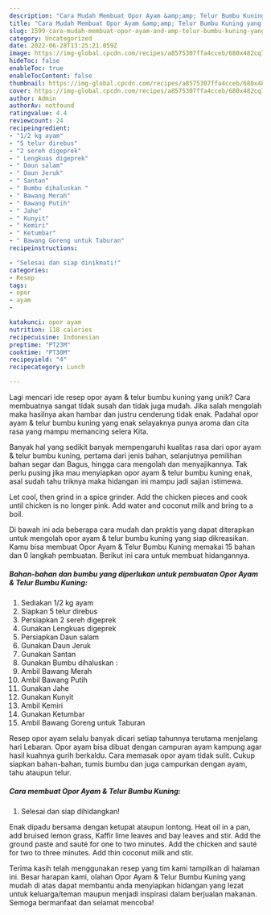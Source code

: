 ```yaml
---
description: "Cara Mudah Membuat Opor Ayam &amp;amp; Telur Bumbu Kuning yang Enak"
title: "Cara Mudah Membuat Opor Ayam &amp;amp; Telur Bumbu Kuning yang Enak"
slug: 1599-cara-mudah-membuat-opor-ayam-and-amp-telur-bumbu-kuning-yang-enak
category: Uncategorized
date: 2022-06-28T13:25:21.059Z
image: https://img-global.cpcdn.com/recipes/a8575307ffa4cceb/680x482cq70/opor-ayam-telur-bumbu-kuning-foto-resep-utama.jpg
hideToc: false
enableToc: true
enableTocContent: false
thumbnail: https://img-global.cpcdn.com/recipes/a8575307ffa4cceb/680x482cq70/opor-ayam-telur-bumbu-kuning-foto-resep-utama.jpg
cover: https://img-global.cpcdn.com/recipes/a8575307ffa4cceb/680x482cq70/opor-ayam-telur-bumbu-kuning-foto-resep-utama.jpg
author: Admin
authorAv: notfound
ratingvalue: 4.4
reviewcount: 24
recipeingredient:
- "1/2 kg ayam"
- "5 telur direbus"
- "2 sereh digeprek"
- " Lengkuas digeprek"
- " Daun salam"
- " Daun Jeruk"
- " Santan"
- " Bumbu dihaluskan "
- " Bawang Merah"
- " Bawang Putih"
- " Jahe"
- " Kunyit"
- " Kemiri"
- " Ketumbar"
- " Bawang Goreng untuk Taburan"
recipeinstructions:

- "Selesai dan siap dinikmati!"
categories:
- Resep
tags:
- opor
- ayam
- 

katakunci: opor ayam  
nutrition: 118 calories
recipecuisine: Indonesian
preptime: "PT23M"
cooktime: "PT30M"
recipeyield: "4"
recipecategory: Lunch

---
```





Lagi mencari ide resep opor ayam &amp; telur bumbu kuning yang unik? Cara membuatnya sangat tidak susah dan tidak juga mudah. Jika salah mengolah maka hasilnya akan hambar dan justru cenderung tidak enak. Padahal opor ayam &amp; telur bumbu kuning yang enak selayaknya punya aroma dan cita rasa yang mampu memancing selera Kita.





Banyak hal yang sedikit banyak mempengaruhi kualitas rasa dari opor ayam &amp; telur bumbu kuning, pertama dari jenis bahan, selanjutnya pemilihan bahan segar dan Bagus, hingga cara mengolah dan menyajikannya. Tak perlu pusing jika mau menyiapkan opor ayam &amp; telur bumbu kuning enak,      asal sudah tahu triknya maka hidangan ini mampu jadi sajian istimewa.














Let cool, then grind in a spice grinder. Add the chicken pieces and cook until chicken is no longer pink. Add water and coconut milk and bring to a boil.






Di bawah ini ada beberapa cara mudah dan praktis yang dapat diterapkan untuk mengolah opor ayam &amp; telur bumbu kuning yang siap dikreasikan. Kamu bisa membuat Opor Ayam &amp; Telur Bumbu Kuning memakai 15 bahan dan 0 langkah pembuatan. Berikut ini cara untuk membuat hidangannya.

<!--inarticleads1-->

##### Bahan-bahan dan bumbu yang diperlukan untuk pembuatan Opor Ayam &amp; Telur Bumbu Kuning:

1. Sediakan 1/2 kg ayam
1. Siapkan 5 telur direbus
1. Persiapkan 2 sereh digeprek
1. Gunakan  Lengkuas digeprek
1. Persiapkan  Daun salam
1. Gunakan  Daun Jeruk
1. Gunakan  Santan
1. Gunakan  Bumbu dihaluskan :
1. Ambil  Bawang Merah
1. Ambil  Bawang Putih
1. Gunakan  Jahe
1. Gunakan  Kunyit
1. Ambil  Kemiri
1. Gunakan  Ketumbar
1. Ambil  Bawang Goreng untuk Taburan


Resep opor ayam selalu banyak dicari setiap tahunnya terutama menjelang hari Lebaran. Opor ayam bisa dibuat dengan campuran ayam kampung agar hasil kuahnya gurih berkaldu. Cara memasak opor ayam tidak sulit. Cukup siapkan bahan-bahan, tumis bumbu dan juga campurkan dengan ayam, tahu ataupun telur. 

<!--inarticleads2-->

##### Cara membuat Opor Ayam &amp; Telur Bumbu Kuning:


1. Selesai dan siap dihidangkan!

Enak dipadu bersama dengan ketupat ataupun lontong. Heat oil in a pan, add bruised lemon grass, Kaffir lime leaves and bay leaves and stir. Add the ground paste and sauté for one to two minutes. Add the chicken and sauté for two to three minutes. Add thin coconut milk and stir. 

Terima kasih telah menggunakan resep yang tim kami tampilkan di halaman ini. Besar harapan kami, olahan Opor Ayam &amp; Telur Bumbu Kuning yang mudah di atas dapat membantu anda menyiapkan hidangan yang lezat untuk keluarga/teman maupun menjadi inspirasi dalam berjualan makanan. Semoga bermanfaat dan selamat mencoba!
